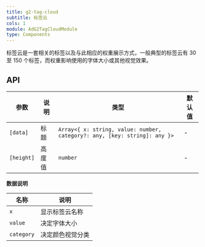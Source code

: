 ```yaml
---
title: g2-tag-cloud
subtitle: 标签云
cols: 1
module: AdG2TagCloudModule
type: Components
---
```


标签云是一套相关的标签以及与此相应的权重展示方式，一般典型的标签云有 30 至 150 个标签，而权重影响使用的字体大小或其他视觉效果。

## API

| 参数      | 说明                                      | 类型         | 默认值 |
|----------|------------------------------------------|-------------|-------|
| `[data]` | 标题 | `Array<{ x: string, value: number, category?: any, [key: string]: any }>` | - |
| `[height]` | 高度值 | `number` | - |

**数据说明**

| 名称 | 说明 |
| --- | --- |
| `x` | 显示标签云名称 |
| `value` | 决定字体大小 |
| `category` | 决定颜色视觉分类 |
